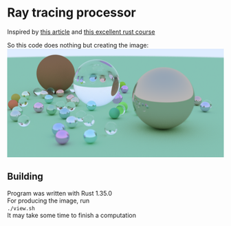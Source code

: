 # Ray tracing processor

Inspired by [this article](https://github.com/petershirley/raytracinginoneweekend) and [this excellent rust course](https://www.youtube.com/playlist?list=PLlb7e2G7aSpTfhiECYNI2EZ1uAluUqE_e)

So this code does nothing but creating the image:
![image](./top.png)


## Building  
Program was written with Rust 1.35.0  
For producing the image, run  
`./view.sh`  
It may take some time to finish a computation
